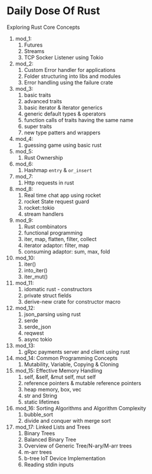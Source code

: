 # Daily Dose Of Rust

Exploring Rust Core Concepts

1. mod_1: 
   1. Futures
   2. Streams
   3. TCP Socker Listener using Tokio
2. mod_2: 
   1. Custom Error handler for applications
   2. Folder structuring into libs and modules
   3. Error handling using the failure crate
3. mod_3:
   1. basic traits
   2. advanced traits
   3. basic iterator & iterator generics
   4. generic default types & operators
   5. function calls of traits having the same name
   6. super traits
   7. new type patters and wrappers
4. mod_4:
   1. guessing game using basic rust
5. mod_5:
   1. Rust Ownership
6. mod_6:
   1. Hashmap `entry` & `or_insert`
7. mod_7:
   1. Http requests in rust
8. mod_8:
   1. Real time chat app using rocket
   2. rocket State request guard
   3. rocket::tokio
   4. stream handlers
9. mod_9:
   1. Rust combinators
   2. functional programming
   3. iter, map, flatten, filter, collect 
   4. iterator adaptor: filter, map
   5. consuming adaptor: sum, max, fold
10. mod_10:
    1.  iter()
    2.  into_iter()
    3.  iter_mut()
11. mod_11:
    1.  idomatic rust - constructors
    2.  private struct fields
    3.  derive-new crate for constructor macro
12. mod_12:
    1.  json_parsing using rust
    2.  serde
    3.  serde_json
    4.  reqwest
    5.  async tokio
13. mod_13:
    1. gRpc payments server and client using rust
14. mod_14: Common Programming Concepts
    1. Mutability, Variable, Copying & Cloning
15. mod_15: Effective Memory Handling
    1. self, &self, &mut self, mut self
    2. reference pointers & mutable reference pointers
    3. heap memory, box, vec
    4. str and String
    5. static lifetimes
16. mod_16: Sorting Algorithms and Algorithm Complexity
    1. bubble_sort
    2. divide and conquer with merge sort
17. mod_17: Linked Lists and Trees
    1. Binary Trees
    2. Balanced Binary Tree
    3. Overview of Generic Tree/N-ary/M-arr trees
    4. m-arr trees
    5. b-tree IoT Device Implementation
    6. Reading stdin inputs